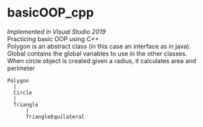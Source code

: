 # basicOOP_cpp
_Implemented in Visual Studio 2019_<br>
Practicing basic OOP using C++ <br>
Polygon is an abstract class (in this case an interface as in java).<br>
Global contains the global variables to use in the other classes.<br>
When circle object is created given a radius, it calculates area and perimeter

```
Polygon
  |
  Circle
  |
  Triangle
      |
      TriangleEquilateral
```             
